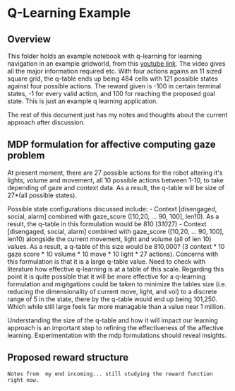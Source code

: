 # Q-Learning Example

## Overview

This folder holds an example notebook with q-learning for learning navigation in an example gridworld, from this [youtube link](https://www.youtube.com/watch?v=iKdlKYG78j4). The video gives all the major information required etc. With four actions agains an 11 sized square grid, the q-table ends up being 484 cells with 121 possible states against four possible actions. The reward given is -100 in certain terminal states, -1 for every valid action, and 100 for reaching the proposed goal state. This is just an example q learning application.

The rest of this document just has my notes and thoughts about the current approach after discussion.

<!-- ## Table of Contents -->

<!-- 1. [Introduction](#introduction)
2. [Installation](#installation)
3. [Usage](#usage)
4. [Components](#components)
5. [Diagrams](#diagrams)
6. [Contributing](#contributing)
7. [License](#license) -->

## MDP formulation for affective computing gaze problem

At present moment, there are 27 possible actions for the robot altering it's lights, volume and movement, all 10 possible actions between 1-10, to take depending of gaze and context data. As a result, the q-table will be size of 27*(all possible states).

Possible state configurations discussed include:
    - Context [disengaged, social, alarm] combined with gaze_score ([10,20, ... 90, 100], len10). As a result, the q-table in this formulation would be 810 (3*10*27)
    - Context [disengaged, social, alarm] combined with gaze_score ([10,20, ... 90, 100], len10) alongside the current movement, light and volume (all of len 10) values. As a result, a q-table of this size would be 810,000? (3 context * 10 gaze score * 10 volume * 10 move * 10 light * 27 actions). Concerns with this formulation is that it is a large q-table value. Need to check with literature how effective q-learning is at a table of this scale. Regarding this point it is quite possible that it will be more effective for a q-learning formulation and migitgations could be taken to minimize the tables size (i.e. reducing the dimensionality of current move, light, and vol) to a discrete range of 5 in the state, there by the q-table would end up being 101,250. Which while still large feels far more managable than a value near 1 million.

Understanding the size of the q-table and how it will impact our learning approach is an important step to refining the effectiveness of the affective learning. Experimentation with the mdp formulations should reveal insights.

## Proposed reward structure
    Notes from  my end incoming... still studying the reward function right now.
## 